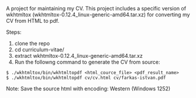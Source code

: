 A project for maintaining my CV. This project includes a specific version of wkhtmltox (wkhtmltox-0.12.4_linux-generic-amd64.tar.xz) for converting my CV from HTML to pdf.

Steps:

1) clone the repo
2) cd curriculum-vitae/
3) extract wkhtmltox-0.12.4_linux-generic-amd64.tar.xz
4) Run the followng command to generate the CV from source:

```
$ ./wkhtmltox/bin/wkhtmltopdf <html_cource_file> <pdf_result_name>
$ ./wkhtmltox/bin/wkhtmltopdf cv/cv.html cv/farkas-istvan.pdf
```

Note: Save the source html with encoding: Western (Windows 1252)